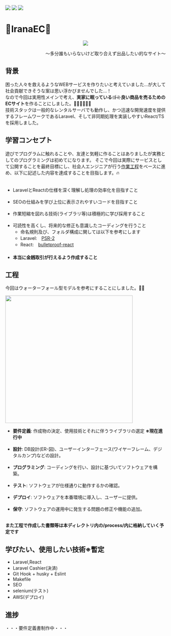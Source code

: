 <p><img src="https://img.shields.io/badge/-Laravel-E74430.svg?logo=laravel&style=plastic">
<img src="https://img.shields.io/badge/-React-61DAFB.svg?logo=react&style=plastic">
<img src="https://img.shields.io/badge/-Typescript-007ACC.svg?logo=typescript&style=plastic"></p>

<h1>🚫IranaEC🚫</h1>
<p align="center"><img src="https://github.com/user-attachments/assets/ca332b5c-9256-4dd7-9e30-60eaa5bef5e4"/></p>
<p align="right">～多分誰もいらないけど取り合えず出品したい的なサイト～</p>

<h2>背景</h2>
<p>困った人々を救えるようなWEBサービスを作りたいと考えていました…が大して社会貢献できそうな案は思い浮かびませんでした…！<br/>
なので今回は実用性メインで考え、<b>実家に眠っている</b><s>ゴミ</s><b>良い商品を売るためのECサイト</b>を作ることにしました。💪💪💪💪💪💪<br/>
技術スタックは一般的なレンタルサーバでも動作し、かつ迅速な開発速度を提供するフレームワークであるLaravel、そして非同期処理を実装しやすいReact/TSを採用しました。
</p>

<h2>学習コンセプト</h2>
<p>遊びでプログラムに触れることや、友達と気軽に作ることはありましたが実務としてのプログラミングは初めてになります。
そこで今回は実際にサービスとして公開することを最終目標にし、社会人エンジニアが行う<a href="#process">作業工程</a>をベースに進め、以下に記述した内容を達成することを目指します。🔥</p>

<ul>
　<li>LaravelとReactの仕様を深く理解し処理の効率化を目指すこと</li><br/>
  <li>SEOの仕組みを学び上位に表示されやすいコードを目指すこと</li><br/>
  <li>作業短縮を図れる技術(ライブラリ等)は積極的に学び採用すること</li><br/>
  <li>可読性を高くし、将来的な修正も意識したコーディングを行うこと<br/>
    <ul>
      <li>命名規則及び、フォルダ構成に関しては以下を参考にします</li>
      <li>Laravel:　<a href="https://www.php-fig.org/psr/psr-2/">PSR-2</a></li>
      <li>React:　<a href="https://github.com/alan2207/bulletproof-react">bulletproof-react</a></li>
    </ul>
  </li>
　<li><b>本当に金銭取引が行えるよう作成すること</b></li>
</ul>

<h2 id="process">工程</h2>
<p>今回はウォーターフォール型モデルを参考にすることにしました。🏋️‍♂️</p>
<p><img src="[https://dx-king.designone.jp/media/8d7xuWFWxs4WP6rt284T1kX4cKh4TekELu7I7JN1.jpeg](https://github.com/AkihiroKageyama1999/IranaEC/issues/1#issue-2451799346)" width="400"/></p>

<ul>
<li><b>要件定義</b>: 作成物の決定、使用技術とそれに伴うライブラリの選定 <b>※現在進行中</b></li><br/>
<li><b>設計</b>: DB設計(ER-図)、ユーザーインターフェース(ワイヤーフレーム、デジタルカンプ)などの設計。</li><br/>
<li><b>プログラミング</b>: コーディングを行い、設計に基づいてソフトウェアを構築。</li><br/>
<li><b>テスト</b>: ソフトウェアが仕様通りに動作するかの確認。</li><br/>
<li><b>デプロイ</b>: ソフトウェアを本番環境に導入し、ユーザーに提供。</li><br/>
<li><b>保守</b>: ソフトウェアの運用中に発生する問題の修正や機能の追加。</li><br/>
</ul>

<p><b>また工程で作成した書類等は本ディレクトリ内の/process/内に格納していく予定です</b></p>

<h2>学びたい、使用したい技術※暫定</h2>
<ul>
  <li>Laravel,React</li>
  <li>Laravel Cashier(決済)</li>
  <li>Git Hook + husky + Eslint</li>
  <li>Makefile</li>
  <li>SEO</li>
  <li>selenium(テスト)</li>
  <li>AWS(デプロイ)</li>
</ul>

<h2>進捗</h2>
<p>・・・要件定義書制作中・・・</p>
